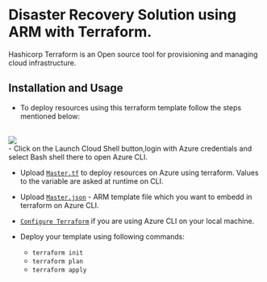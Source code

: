 # Disaster Recovery Solution using ARM with Terraform.

Hashicorp Terraform is an Open source tool for provisioning and managing cloud infrastructure. 


## Installation and Usage
- To deploy resources using this terraform template follow the steps mentioned below:
<br />
<a href="https://shell.azure.com" target="_blank">
 <img name="launch-cloud-shell" src="https://docs.microsoft.com/azure/includes/media/cloud-shell-try-it/launchcloudshell.png" data-linktype="external">
</a>
</br>
- Click on the Launch Cloud Shell button,login with Azure credentials and select Bash shell there to open Azure CLI.

- Upload [`Master.tf`](https://github.com/riyaagrahari/Terraform-Azure/blob/master/Terraform_with_ARM/Master.tf) to deploy resources on Azure using terraform. Values to the variable are asked at runtime on CLI.

- Upload [`Master.json`](https://github.com/riyaagrahari/Terraform-Azure/blob/master/Terraform_with_ARM/Master.json) - ARM template file which you want to embedd in terraform on Azure CLI.

- [`Configure Terraform`](https://docs.microsoft.com/en-us/azure/virtual-machines/linux/terraform-install-configure) if you are using Azure CLI on your local machine.

- Deploy your template using following commands:

    - ```terraform init ```
    - ```terraform plan ``` 
    - ```terraform apply```
